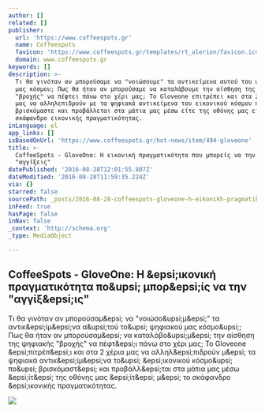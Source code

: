 ```yaml
---
author: []
related: []
publisher:
  url: 'https://www.coffeespots.gr'
  name: Coffeespots
  favicon: 'https://www.coffeespots.gr/templates/rt_alerion/favicon.ico'
  domain: www.coffeespots.gr
keywords: []
description: >-
  Τι θα γινόταν αν μπορούσαμε να "νοιώσουμε" τα αντικείμενα αυτού του ψηφιακού
  μας κόσμου; Πως θα ήταν αν μπορούσαμε να καταλάβουμε την αίσθηση της ψηφιακής
  "βροχής" να πέφτει πάνω στο χέρι μας; Το Gloveone επιτρέπει και στα 2 χέρια
  μας να αλληλεπιδρούν με τα ψηφιακά αντικείμενα του εικονικού κόσμου που
  βρισκόμαστε και προβάλλεται στα μάτια μας μέσω είτε της οθόνης μας είτε με το
  σκάφανδρο εικονικής πραγματικότητας.
inLanguage: el
app_links: []
isBasedOnUrl: 'https://www.coffeespots.gr/hot-news/item/494-gloveone'
title: >-
  CoffeeSpots - GloveOne: Η εικονική πραγματικότητα που μπορείς να την
  "αγγίξεις"
datePublished: '2016-08-28T12:01:55.807Z'
dateModified: '2016-08-28T11:59:35.224Z'
via: {}
starred: false
sourcePath: _posts/2016-08-28-coffeespots-gloveone-h-eikonikh-pragmatikothta-poy-mporei.md
inFeed: true
hasPage: false
inNav: false
_context: 'http://schema.org'
_type: MediaObject

---
```

<article style=""><h1>CoffeeSpots - GloveOne: Η &amp;epsi;ικονική πραγματικότητα πο&amp;upsi; μπορ&amp;epsi;ίς να την "αγγίξ&amp;epsi;ις"</h1><p>Τι θα γινόταν αν μπορούσαμ&amp;epsi; να "νοιώσο&amp;upsi;μ&amp;epsi;" τα αντικ&amp;epsi;ίμ&amp;epsi;να α&amp;upsi;τού το&amp;upsi; ψηφιακού μας κόσμο&amp;upsi;; Πως θα ήταν αν μπορούσαμ&amp;epsi; να καταλάβο&amp;upsi;μ&amp;epsi; την αίσθηση της ψηφιακής "βροχής" να πέφτ&amp;epsi;ι πάνω στο χέρι μας; Το Gloveone &amp;epsi;πιτρέπ&amp;epsi;ι και στα 2 χέρια μας να αλληλ&amp;epsi;πιδρούν μ&amp;epsi; τα ψηφιακά αντικ&amp;epsi;ίμ&amp;epsi;να το&amp;upsi; &amp;epsi;ικονικού κόσμο&amp;upsi; πο&amp;upsi; βρισκόμαστ&amp;epsi; και προβάλλ&amp;epsi;ται στα μάτια μας μέσω &amp;epsi;ίτ&amp;epsi; της οθόνης μας &amp;epsi;ίτ&amp;epsi; μ&amp;epsi; το σκάφανδρο &amp;epsi;ικονικής πραγματικότητας.</p><img src="https://www.coffeespots.gr/media/k2/items/cache/3a4499a4c30d6f082d254099c90f2c24_XS.jpg" /></article>